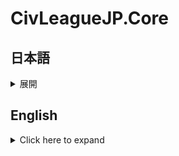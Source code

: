 # CivLeagueJP.Core

## 日本語

<details>
 <summary>展開</summary><p>

## 概要
CivLeagueJP.Coreは[CivLeagueJP](https://CivLeagueJP.net)プロジェクトにおける共通ライブラリです。  
現在、主に[Civilization VI (R)](https://www.civilization.com/)[1]のマルチプレイを行うユーザー向けに開発を進めており、他のサブプロジェクトで使用されるモデルを準備中です。

## コンタクト・開発に参加
Twitter: [@CivLeagueJP](https://twitter.com/civleaguejp)  
Discord: [Chronolapse Library](https://discord.gg/vG2RX2w)

## 参考
[1] Civilization Vi (R) is trademark of Take-Two Interactive Software, Inc. 
</p></details>

## English
<details>
 <summary>Click here to expand</summary><p>
 
## Introduction
CivLeagueJP.Core is the common class library of [CivLeagueJP](https://CivLeagueJP.net) project. Currently under development for players of [Civilization VI (R)](https://www.civilization.com/)[1] multiplayer games.

## Contact & Join Dev
Twitter: [@CivLeagueJP](https://twitter.com/civleaguejp)  
Discord: [Chronolapse Library](https://discord.gg/vG2RX2w)

## References
[1] Civilization Vi (R) is trademark of Take-Two Interactive Software, Inc.  
</p></details>

